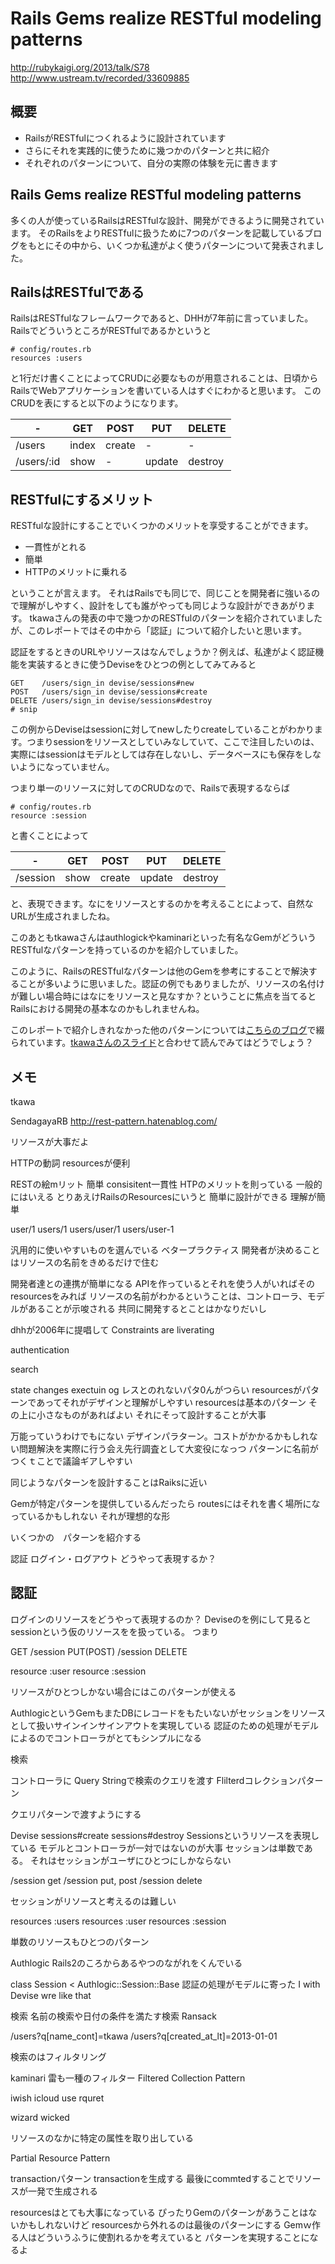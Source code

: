 # Rails Gems realize RESTful modeling patterns
http://rubykaigi.org/2013/talk/S78
http://www.ustream.tv/recorded/33609885

## 概要
* RailsがRESTfulにつくれるように設計されています
* さらにそれを実践的に使うために幾つかのパターンと共に紹介
* それぞれのパターンについて、自分の実際の体験を元に書きます


## Rails Gems realize RESTful modeling patterns

多くの人が使っているRailsはRESTfulな設計、開発ができるように開発されています。
そのRailsをよりRESTfulに扱うために7つのパターンを記載しているブログをもとにその中から、いくつか私達がよく使うパターンについて発表されました。

## RailsはRESTfulである

RailsはRESTfulなフレームワークであると、DHHが7年前に言っていました。
RailsでどういうところがRESTfulであるかというと

```
# config/routes.rb
resources :users
```

と1行だけ書くことによってCRUDに必要なものが用意されることは、日頃からRailsでWebアプリケーションを書いている人はすぐにわかると思います。
このCRUDを表にすると以下のようになります。

| - | GET | POST | PUT | DELETE |
| --- |--- |--- | --- | --- |
| /users | index | create  | - | - |
| /users/:id  | show | - | update | destroy |


## RESTfulにするメリット

RESTfulな設計にすることでいくつかのメリットを享受することができます。

* 一貫性がとれる
* 簡単
* HTTPのメリットに乗れる

ということが言えます。
それはRailsでも同じで、同じことを開発者に強いるので理解がしやすく、設計をしても誰がやっても同じような設計ができあがります。
tkawaさんの発表の中で幾つかのRESTfulのパターンを紹介されていましたが、このレポートではその中から「認証」について紹介したいと思います。

認証をするときのURLやリソースはなんでしょうか？例えば、私達がよく認証機能を実装するときに使うDeviseをひとつの例としてみてみると

```
GET    /users/sign_in devise/sessions#new
POST   /users/sign_in devise/sessions#create
DELETE /users/sign_in devise/sessions#destroy
# snip
```

この例からDeviseはsessionに対してnewしたりcreateしていることがわかります。つまりsessionをリソースとしていみなしていて、ここで注目したいのは、実際にはsessionはモデルとしては存在しないし、データベースにも保存をしないようになっていません。

つまり単一のリソースに対してのCRUDなので、Railsで表現するならば

``` 
# config/routes.rb
resource :session
```

と書くことによって

| - | GET | POST | PUT | DELETE |
| --- |--- |--- | --- | --- |
| /session  | show | create | update | destroy |

と、表現できます。なにをリソースとするのかを考えることによって、自然なURLが生成されましたね。

このあともtkawaさんはauthlogickやkaminariといった有名なGemがどういうRESTfulなパターンを持っているのかを紹介していました。

このように、RailsのRESTfulなパターンは他のGemを参考にすることで解決することが多いように思いました。認証の例でもありましたが、リソースの名付けが難しい場合時にはなにをリソースと見なすか？ということに焦点を当てるとRailsにおける開発の基本なのかもしれませんね。

このレポートで紹介しきれなかった他のパターンについては[こちらのブログ](http://rest-pattern.hatenablog.com/)で綴られています。[tkawaさんのスライド](http://www.slideshare.net/tkawa1/rubykaigi2013-rails-gems-realize-restful-modeling-patterns)と合わせて読んでみてはどうでしょう？


## メモ
tkawa

SendagayaRB
http://rest-pattern.hatenablog.com/

リソースが大事だよ

HTTPの動詞
resourcesが便利

RESTの絵mリット
簡単
consisitent一貫性
HTPのメリットを則っている
一般的にはいえる
とりあえけRailsのResourcesにいうと
簡単に設計ができる
理解が簡単


user/1
users/1
users/user/1
users/user-1

汎用的に使いやすいものを選んでいる
ベタープラクティス
開発者が決めることはリソースの名前をきめるだけで住む

開発者達との連携が簡単になる
APIを作っているとそれを使う人がいればそのresourcesをみれば
リソースの名前がわかるということは、コントローラ、モデルがあることが示唆される
共同に開発するとことはかなりだいし

dhhが2006年に提唱して
Constraints are liverating

authentication

search

state changes exectuin og
レスとのれないパタ0んがつらい
resourcesがパターンであってそれがデザインと理解がしやすい
resourcesは基本のパターン
その上に小さなものがあればよい
それにそって設計することが大事


万能っていうわけでもにない
デザインパラターン。コストがかかるかもしれない問題解決を実際に行う会え先行調査として大変役になっつ
パターンに名前がつくｔことで議論ギアしやすい

同じようなパターンを設計することはRaiksに近い

Gemが特定パターンを提供しているんだったら
routesにはそれを書く場所になっているかもしれない
それが理想的な形

いくつかの　パターンを紹介する

認証
ログイン・ログアウト
どうやって表現するか？

## 認証　

ログインのリソースをどうやって表現するのか？
Deviseのを例にして見るとsessionという仮のリソースをを扱っている。
つまり

GET  /session
PUT(POST) /session
DELETE

resource :user
resource :session

リソースがひとつしかない場合にはこのパターンが使える


AuthlogicというGemもまたDBにレコードをもたいないがセッションをリソースとして扱いサインインサインアウトを実現している
認証のための処理がモデルによるのでコントローラがとてもシンプルになる

検索

コントローラに
Query Stringで検索のクエリを渡す
Flilterdコレクションパターン

クエリパターンで渡すようにする

Devise
sessions#create
sessions#destroy
Sessionsというリソースを表現している
モデルとコントローラが一対ではないのが大事
セッションは単数である。
それはセッションがユーザにひとつにしかならない

/session get
/session put, post
/session delete

セッションがリソースと考えるのは難しい

resources :users
resources :user
resources :session

単数のリソースもひとつのパターン

Authlogic
Rails2のころからあるやつのながれをくんでいる

class Session < Authlogic::Session::Base
認証の処理がモデルに寄った
I with Devise wre like that

検索
名前の検索や日付の条件を満たす検索
Ransack

/users?q[name_cont]=tkawa
/users?q[created_at_lt]=2013-01-01

検索のはフィルタリング

kaminari
雷も一種のフィルター
Filtered Collection Pattern

iwish  icloud use rquret

wizard
wicked

リソースのなかに特定の属性を取り出している

Partial Resource Pattern

transactionパターン
transactionを生成する
最後にcommtedすることでリソースが一発で生成される

resourcesはとても大事になっている
ぴったりGemのパターンがあうことはないかもしれないけど
resourcesから外れるのは最後のパターンにする
Gemｗ作る人はどういうふうに使割れるかを考えていると
パターンを実現することになるよ

